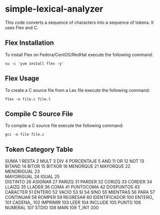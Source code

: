 # simple-lexical-analyzer
This code converts a sequence of characters into a sequence of tokens. It uses Flex and C.

## Flex Installation
To install Flex on Fedora/CentOS/RedHat execute the following command:

```su -c 'yum install flex -y'```

## Flex Usage
To create a C source file from a Lex file execute the following command:

```flex -o file.c file.l```

## Compile C Source File
To compile a C source file execute the following command:

```gcc -o file file.c```

## Token Category Table
SUMA		1
RESTA		2
MULT		3
DIV		4
PORCENTAJE	5
AND		11
OR		12
NOT		13
BITAND		14
BITOR		15
BITXOR		16
MENORQUE	21
MAYORQUE 	22
MENORIGUAL	23		
MAYORIGUAL	24
IGUAL		25		
DISTINTO	26
ASIGNAR		27
PARIZQ		31
PARDER		32
CORIZQ		33
CORDER		34
LLAIZQ		35
LLADER		36
COMA		41
PUNTOCOMA	42
DOSPUNTOS	43
CARACTER	51
ENTERO		52
VACIO		53
SI		54
SINO		55
MIENTRAS	56
PARA		57
CONTINUAR	58
ROMPER		59
REGRESAR	60
IDENTIFICADOR	100
ENTERO_		101
CADENA_		102
IMPRIMIR	103
LEER		104
INCLUDE		105
PUNTO		106
NUMERAL		107
STDIO		108
MAIN		109
T_INT		200 
